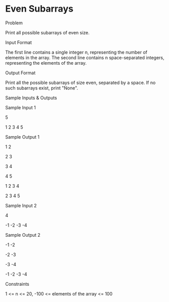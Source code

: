 # Even Subarrays

Problem





Print all possible subarrays of even size.





Input Format



The first line contains a single integer n, representing the number of elements in the array. The second line contains n space-separated integers, representing the elements of the array.





Output Format



Print all the possible subarrays of size even, separated by a space. If no such subarrays exist, print "None".





Sample Inputs & Outputs



Sample Input 1

5

1 2 3 4 5



Sample Output 1

1 2 

2 3 

3 4 

4 5 

1 2 3 4 

2 3 4 5 









Sample Input 2

4

-1 -2 -3 -4



Sample Output 2

-1 -2

-2 -3

-3 -4

-1 -2 -3 -4









Constraints



1 <= n <= 20, -100 <= elements of the array <= 100





